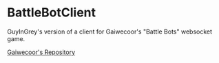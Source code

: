 # BattleBotClient
GuyInGrey's version of a client for Gaiwecoor's "Battle Bots" websocket game.

[Gaiwecoor's Repository](https://bitbucket.org/Gaiwecoor/battle-bot-arena/src/master/)
